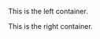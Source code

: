 <html>
  <head>
  <link rel="stylesheet" type="text/css" href="https://github.com/ashishmeshram844/ashishmeshram844.github.io/blob/main/style.css">
  </head>
  <body>
<div id="container">
  <div class="one"><p>This is the left container.</p>
   </div>
    
  <div class="two"><p>This is the right container.</p>
   </div>
    </div>  
    
  </body>
    
</html>
